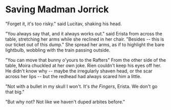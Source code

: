 Saving Madman Jorrick
=====================

"Forget it, it's too risky." said Lucitav, shaking his head.

"You always say that, and it always works out." said Erista from across the table, stretching her arms while she reclined in her chair. "Besides -- this is our ticket out of this dump." She spread her arms, as if to highlight the bare lightbulb, wobbling with the train passing outside.

"You can move that bunny o'yours to the Rafters" From the other side of the table, Moira chuckled at her own joke. Rien couldn't keep his eyes off her. He didn't know why -- maybe the irregularly shaven head, or the scar across her lips -- but the redhead had always scared him a little.

"Not with a bullet in my skull I won't. It's _the Fingers_, Erista. We don't go that big."

"But why not? Not like we haven't duped arbites before."




 








